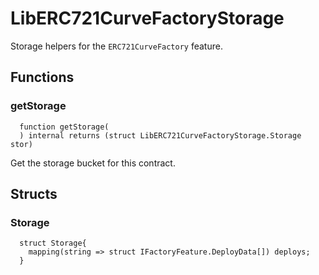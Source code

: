 # LibERC721CurveFactoryStorage

Storage helpers for the `ERC721CurveFactory` feature.



## Functions
### getStorage
```solidity
  function getStorage(
  ) internal returns (struct LibERC721CurveFactoryStorage.Storage stor)
```
Get the storage bucket for this contract.







## Structs
### Storage
```solidity
  struct Storage{
    mapping(string => struct IFactoryFeature.DeployData[]) deploys;
  }
```

